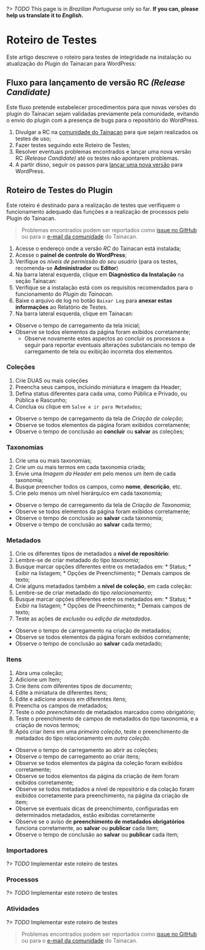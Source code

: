 ?> _TODO_  This page is in *Brazilian Portuguese* only so far. **If you can, please help us translate it to *English*.**

# Roteiro de Testes

Este artigo descreve o roteiro para testes de integridade na instalação ou atualização do Plugin do Tainacan para WordPress:

## Fluxo para lançamento de versão RC *(Release Candidate)*

Este fluxo pretende estabelecer procedimentos para que novas versões do plugin do Tainacan sejam validadas previamente pela comunidade, evitando o envio do plugin com a presença de bugs para o repositório do WordPress.

1. Divulgar a RC na [comunidade do Tainacan](https://lists.riseup.net/www/subscribe/tainacan) para que sejam realizados os testes de uso;
2. Fazer testes seguindo este Roteiro de Testes;
3. Resolver eventuais problemas encontrados e lançar uma nova versão RC *(Release Candidate)* até os testes não apontarem problemas.
4. A partir disso, seguir os passos para [lançar uma nova versão](/pt-br/dev/release.md) para WordPress.

## Roteiro de Testes do Plugin

Este roteiro é destinado para a realização de testes que verifiquem o funcionamento adequado das funções e a realização de processos pelo Plugin do Tainacan.

> Problemas encontrados podem ser reportados como [issue no GitHub](https://github.com/tainacan/tainacan/issues) ou para o [e-mail da comunidade](mailto:tainacan@lists.riseup.net) do Tainacan.

1. Acesse o endereço onde a versão *RC* do Tainacan está instalada;
2. Acesse o **painel de controle do WordPress**;
3. Verifique os *níveis de permissão do seu usuário* (para os testes, recomenda-se **Administrador** ou **Editor**)
4. Na barra lateral esquerda, clique em **Diagnóstico da Instalação** na seção Tainacan:
  1. Verifique se a instalação está com os requisitos recomendados para o funcionamento do *Plugin do Tainacan*.
  2. Baixe o arquivo de log no botão `Baixar Log` para **anexar estas informações** ao Relatório de Testes.
5. Na barra lateral esquerda, clique em Tainacan:

* Observe o tempo de carregamento da tela inicial;
* Observe se todos elementos da página foram exibidos corretamente;
  * Observe novamente estes aspectos ao concluir os processos a seguir para reportar eventuais alterações substanciais no tempo de carregamento de tela ou exibição incorreta dos elementos.

### Coleções

1. Crie DUAS ou mais coleções
2. Preencha seus campos, incluindo miniatura e imagem da Header;
3. Defina status diferentes para cada uma, como Pública e Privado, ou Pública e Rascunho;
4. Conclua ou clique em `Salve e ir para Metadados`;

* Observe o tempo de carregamento da tela de *Criação de coleção*;
* Observe se todos elementos da página foram exibidos corretamente;
* Observe o tempo de conclusão ao **concluir** ou **salvar** as coleções;

### Taxonomias

1. Crie uma ou mais taxonomias;
2. Crie um ou mais termos em cada taxonomia criada;
  1. Envie uma *Imagem da Header* em pelo menos um item de cada taxonomia;
  2. Busque preencher todos os campos, como **nome**, **descrição**, etc.
  3. Crie pelo menos um nível hierárquico em cada taxonomia;

* Observe o tempo de carregamento da tela de *Criação de Taxonomia*;
* Observe se todos elementos da página foram exibidos corretamente;
* Observe o tempo de conclusão ao **salvar** cada taxonomia;
* Observe o tempo de conclusão ao **salvar** cada termo;

### Metadados

1. Crie os diferentes tipos de metadados a **nível de repositório**:
  1. Lembre-se de criar metadado do tipo *taxonomia*;
  2. Busque marcar opções diferentes entre os metadados em:
    * Status;
    * Exibir na listagem;
    * Opções de Preenchimento;
    * Demais campos de texto;
2. Crie alguns metadados também a **nível de coleção**, em cada coleção:
  1. Lembre-se de criar metadado do tipo *relacionamento*;
  2. Busque marcar opções diferentes entre os metadados em:
    * Status;
    * Exibir na listagem;
    * Opções de Preenchimento;
    * Demais campos de texto;
3. Teste as ações de *exclusão* ou *edição de metadados*.

* Observe o tempo de carregamento na criação de metadados;
* Observe se todos elementos da página foram exibidos corretamente;
* Observe o tempo de conclusão ao **salvar** cada metadado;

### Itens

1. Abra uma coleção;
2. Adicione um Item;
3. Crie itens com diferentes tipos de documento;
4. Edite a miniatura de diferentes itens;
5. Edite e adicione anexos em diferentes itens;
6. Preencha os campos de metadados;
  1. Teste o *não preenchimento* de metadados marcados como obrigatório;
  2. Teste o preenchimento de campos de metadados do tipo taxonomia, e a criação de novos termos;
  3. Após criar itens em uma *primeira coleção*, teste o preenchimento de metadados do tipo relacionamento em *outra coleção*.

* Observe o tempo de carregamento ao abrir as coleções;
* Observe o tempo de carregamento ao criar itens;
* Observe se todos elementos da página da coleção foram exibidos corretamente;
* Observe se todos elementos da página da criação de item foram exibidos corretamente;
* Observe se todos metadados a nível de repositório e da colação foram exibidos corretamente para preenchimento, na página da criação de item;
* Observe se eventuais dicas de preenchimento, configuradas em determinados metadados, estão exibidas corretamente
* Observe se o aviso de **preenchimento de metadados obrigatórios** funciona corretamente, ao **salvar** ou **publicar** cada item;
* Observe o tempo de conclusão ao **salvar** ou **publicar** cada item;

### Importadores

?> _TODO_ Implementar este roteiro de testes

### Processos

?> _TODO_ Implementar este roteiro de testes

### Atividades

?> _TODO_ Implementar este roteiro de testes

> Problemas encontrados podem ser reportados como [issue no GitHub](https://github.com/tainacan/tainacan/issues) ou para o [e-mail da comunidade](mailto:tainacan@lists.riseup.net) do Tainacan.
